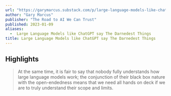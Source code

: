 ```yaml
---
url: "https://garymarcus.substack.com/p/large-language-models-like-chatgpt"
author: "Gary Marcus"
publisher: "The Road to AI We Can Trust"
published: 2023-01-09
aliases:
  -  Large Language Models like ChatGPT say The Darnedest Things
title: Large Language Models like ChatGPT say The Darnedest Things
---
```


## Highlights
> At the same time, it is fair to say that nobody fully understands how large language models work; the conjunction of their black box nature with the open-endedness means that we need all hands on deck if we are to truly understand their scope and limits.


